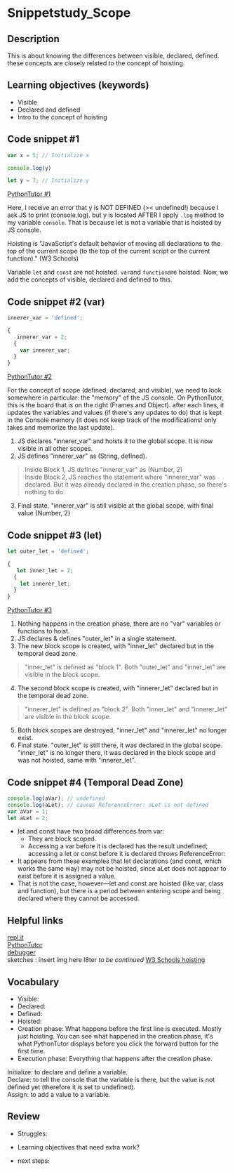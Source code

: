# Snippetstudy_Scope

## Description
This is about knowing the differences between visible, declared, defined. these concepts are closely related to the concept of hoisting.

<!---
personal note: use ctrl+f and lookup "continued" to find where you haven't finish.
-->
   
## Learning objectives (keywords)
* Visible
* Declared and defined
* Intro to the concept of hoisting
   
## Code snippet #1
```js
var x = 5; // Initialize x

console.log(y)

let y = 7; // Initialize y
```
[PythonTutor #1](https://goo.gl/VB7nJr)   
   
Here, I receive an error that y is NOT DEFINED (>< undefined!) because I ask JS to print (console.log). but y is located AFTER I apply ```.log``` method to my variable ```console```. That is because let is not a variable that is hoisted by JS console.   
   
Hoisting is "JavaScript's default behavior of moving all declarations to the top of the current scope (to the top of the current script or the current function)." (W3 Schools)
   
Variable ``let`` and ``const`` are not hoisted. ``var``and ``function``are hoisted. Now, we add the concepts of visible, declared and defined to this.
   
## Code snippet #2 (var)
```js
innerer_var = 'defined';

{
   innerer_var = 2;
  {
    var innerer_var;
  }
}
```
[PythonTutor #2](https://goo.gl/LVz4Nd)   
   
For the concept of scope (defined, declared, and visible), we need to look somewhere in particular: the "memory" of the JS console. On PythonTutor, this is the board that is on the right (Frames and Object). after each lines, it updates the variables and values (if there's any updates to do) that is kept in the Console memory (it does not keep track of the modifications! only takes and memorize the last update).
   
1. JS declares "innerer_var" and hoists it to the global scope. It is now visible in all other scopes.   
2. JS defines "innerer_var" as (String, defined).   
>Inside Block 1, JS defines "innerer_var" as (Number, 2)   
>Inside Block 2, JS reaches the statement where "innerer_var" was declared. But it was already declared in the creation phase, so there's nothing to do.   
3. Final state. "innerer_var" is still visible at the global scope, with final value {Number, 2}   
   
## Code snippet #3 (let)
```js
let outer_let = 'defined';

{
   let inner_let = 2;
  {
    let innerer_let;
  }
}
```
[PythonTutor #3](https://goo.gl/dNXg2k)   
   
1. Nothing happens in the creation phase, there are no "var" variables or functions to hoist.   
2. JS declares & defines "outer_let" in a single statement.   
3. The new block scope is created, with "inner_let" declared but in the temporal dead zone.   
>"inner_let" is defined as "block 1". Both "outer_let" and "inner_let" are visible in the block scope.   
4. The second block scope is created, with "innerer_let" declared but in the temporal dead zone.   
>"innerer_let" is defined as "block 2". Both "inner_let" and "innerer_let" are visible in the block scope.   
5. Both block scopes are destroyed, "inner_let" and "innerer_let" no longer exist.   
6. Final state. "outer_let" is still there, it was declared in the global scope. "inner_let" is no longer there, it was declared in the block scope and was not hoisted, same with "innerer_let".   
   
## Code snippet #4 (Temporal Dead Zone)
```js
console.log(aVar); // undefined
console.log(aLet); // causes ReferenceError: aLet is not defined
var aVar = 1;
let aLet = 2;
```
- let and const have two broad differences from var:
  - They are block scoped.
  - Accessing a var before it is declared has the result undefined; accessing a let or const before it is declared throws ReferenceError:
- It appears from these examples that let declarations (and const, which works the same way) may not be hoisted, since aLet does not appear to exist before it is assigned a value.
- That is not the case, however—let and const are hoisted (like var, class and function), but there is a period between entering scope and being declared where they cannot be accessed.
   
## Helpful links
[repl.it](https://repl.it/@colevandersWands/primitive-types)  
[PythonTutor](https://goo.gl/QahvNv)  
[debugger](https://www.w3schools.com/code/tryit.asp?filename=FU1BIF6VJMS4)  
sketches : insert img here l8ter _to be continued_
[W3 Schools hoisting](https://www.w3schools.com/js/js_hoisting.asp)
   
## Vocabulary
- Visible:   
- Declared:   
- Defined:   
- Hoisted:   
- Creation phase: What happens before the first line is executed. Mostly just hoisting. You can see what happened in the creation phase, it's what PythonTutor displays before you click the forward button for the first time.   
- Execution phase: Everything that happens after the creation phase.   
 
Initialize: to declare and define a variable.   
Declare: to tell the console that the variable is there, but the value is not defined yet (therefore it is set to undefined).   
Assign: to add a value to a variable.   

## Review
* Struggles: 

* Learning objectives that need extra work?   

* next steps: 

  



